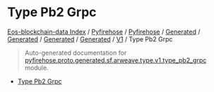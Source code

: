 # Type Pb2 Grpc

[Eos-blockchain-data Index](../../../../../../../README.md#eos-blockchain-data-index) /
[Pyfirehose](../../../../../../index.md#pyfirehose) /
[Pyfirehose](../../../../../../index.md#pyfirehose) /
[Generated](../../../../index.md#generated) /
[Generated](../../../../index.md#generated) /
[Generated](../../../../index.md#generated) /
[Generated](../../../../index.md#generated) /
[V1](./index.md#v1) /
Type Pb2 Grpc

> Auto-generated documentation for [pyfirehose.proto.generated.sf.arweave.type.v1.type_pb2_grpc](https://github.com/Krow10/eos-blockchain-data/blob/main/pyfirehose/proto/generated/sf/arweave/type/v1/type_pb2_grpc.py) module.

- [Type Pb2 Grpc](#type-pb2-grpc)

